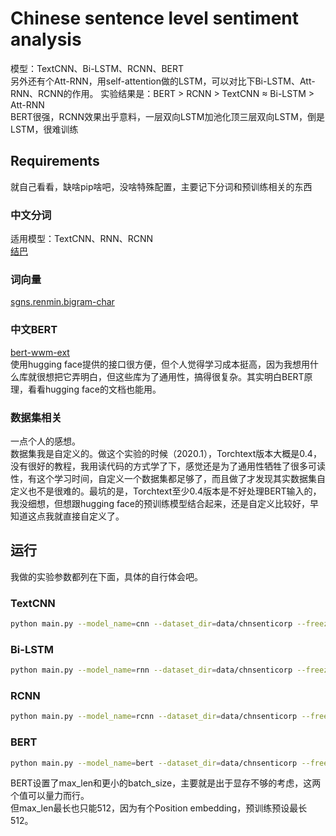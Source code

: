 # Chinese sentence level sentiment analysis
模型：TextCNN、Bi-LSTM、RCNN、BERT  
另外还有个Att-RNN，用self-attention做的LSTM，可以对比下Bi-LSTM、Att-RNN、RCNN的作用。
实验结果是：BERT > RCNN > TextCNN $\approx$ Bi-LSTM > Att-RNN  
BERT很强，RCNN效果出乎意料，一层双向LSTM加池化顶三层双向LSTM，倒是LSTM，很难训练
## Requirements
就自己看看，缺啥pip啥吧，没啥特殊配置，主要记下分词和预训练相关的东西
### 中文分词
适用模型：TextCNN、RNN、RCNN  
[结巴](https://github.com/fxsjy/jieba)
### 词向量
[sgns.renmin.bigram-char](https://github.com/Embedding/Chinese-Word-Vectors)
### 中文BERT
[bert-wwm-ext](https://github.com/ymcui/Chinese-BERT-wwm)  
使用hugging face提供的接口很方便，但个人觉得学习成本挺高，因为我想用什么库就很想把它弄明白，但这些库为了通用性，搞得很复杂。其实明白BERT原理，看看hugging face的文档也能用。  
### 数据集相关
一点个人的感想。  
数据集我是自定义的。做这个实验的时候（2020.1），Torchtext版本大概是0.4，没有很好的教程，我用读代码的方式学了下，感觉还是为了通用性牺牲了很多可读性，有这个学习时间，自定义一个数据集都足够了，而且做了才发现其实数据集自定义也不是很难的。最坑的是，Torchtext至少0.4版本是不好处理BERT输入的，我没细想，但想跟hugging face的预训练模型结合起来，还是自定义比较好，早知道这点我就直接自定义了。
## 运行
我做的实验参数都列在下面，具体的自行体会吧。
### TextCNN
```bash
python main.py --model_name=cnn --dataset_dir=data/chnsenticorp --freeze=True --repeat=10 --epochs=100 --save_dir=.
```
### Bi-LSTM
```bash
python main.py --model_name=rnn --dataset_dir=data/chnsenticorp --freeze=True --include_length=True --repeat=10 --epochs=100 --save_dir=.
```
### RCNN
```bash
python main.py --model_name=rcnn --dataset_dir=data/chnsenticorp --freeze=True --include_length=True --repeat=10 --epochs=100 --save_dir=.
```
### BERT
```bash
python main.py --model_name=bert --dataset_dir=data/chnsenticorp --freeze=True --include_length=True --max_len=128 --batch_size=32 --repeat=10 --epochs=100 --save_dir=. 
```
BERT设置了max_len和更小的batch_size，主要就是出于显存不够的考虑，这两个值可以量力而行。  
但max_len最长也只能512，因为有个Position embedding，预训练预设最长512。